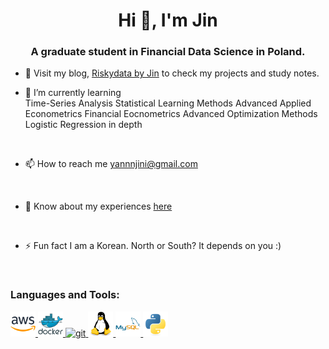 <h1 align="center">Hi 👋, I'm Jin</h1>
<h3 align="center">A graduate student in Financial Data Science in Poland.</h3>

- 🔭 Visit my blog, [Riskydata by Jin](https://yanjini.github.io/blog) to check my projects and study notes. 

- 🌱 I’m currently learning <br />
Time-Series Analysis
Statistical Learning Methods
Advanced Applied Econometrics
Financial Eocnometrics
Advanced Optimization Methods
Logistic Regression in depth
<br />

- 📫 How to reach me yannnjini@gmail.com
<br />

- 📄 Know about my experiences [here](https://www.linkedin.com/in/yeongjin-song-259788256/)
<br />

- ⚡ Fun fact I am a Korean. North or South? It depends on you :)
<br />


<h3 align="left">Languages and Tools:</h3>
<p align="left"> <a href="https://aws.amazon.com" target="_blank" rel="noreferrer"> <img src="https://raw.githubusercontent.com/devicons/devicon/master/icons/amazonwebservices/amazonwebservices-original-wordmark.svg" alt="aws" width="40" height="40"/> </a> <a href="https://www.docker.com/" target="_blank" rel="noreferrer"> <img src="https://raw.githubusercontent.com/devicons/devicon/master/icons/docker/docker-original-wordmark.svg" alt="docker" width="40" height="40"/> </a> <a href="https://git-scm.com/" target="_blank" rel="noreferrer"> <img src="https://www.vectorlogo.zone/logos/git-scm/git-scm-icon.svg" alt="git" width="40" height="40"/> </a> <a href="https://www.linux.org/" target="_blank" rel="noreferrer"> <img src="https://raw.githubusercontent.com/devicons/devicon/master/icons/linux/linux-original.svg" alt="linux" width="40" height="40"/> </a> <a href="https://www.mysql.com/" target="_blank" rel="noreferrer"> <img src="https://raw.githubusercontent.com/devicons/devicon/master/icons/mysql/mysql-original-wordmark.svg" alt="mysql" width="40" height="40"/> </a> <a href="https://www.python.org" target="_blank" rel="noreferrer"> <img src="https://raw.githubusercontent.com/devicons/devicon/master/icons/python/python-original.svg" alt="python" width="40" height="40"/> </a> </p>
